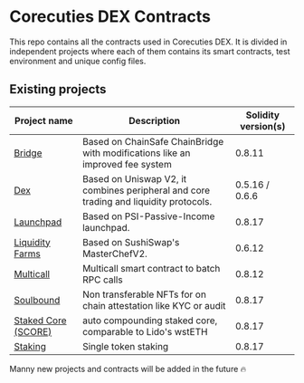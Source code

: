 # Corecuties DEX Contracts 

This repo contains all the contracts used in Corecuties DEX. It is divided in independent projects where each of them contains its smart contracts, test environment and unique config files.

## Existing projects


| Project name                                  | Description                                                                           | Solidity version(s) |
|-----------------------------------------------|---------------------------------------------------------------------------------------|---------------------|
| [Bridge](./projects/bridge)                   | Based on ChainSafe ChainBridge with modifications like an improved fee system         | 0.8.11              |
| [Dex](./projects/dex)                         | Based on Uniswap V2, it combines peripheral and core trading and liquidity protocols. | 0.5.16 / 0.6.6      |
| [Launchpad](./projects/launchpad)             | Based on PSI-Passive-Income launchpad.                                                | 0.8.17              |
| [Liquidity Farms](./projects/liquidity-farms) | Based on SushiSwap's MasterChefV2.                                                    | 0.6.12              |
| [Multicall](./projects/multicall)             | Multicall smart contract to batch RPC calls                                           | 0.8.12              |
| [Soulbound](./projects/soulbound)             | Non transferable NFTs for on chain attestation like KYC or audit                      | 0.8.17              |
| [Staked Core (SCORE)](./projects/staked-core) | auto compounding staked core, comparable to Lido's wstETH                             | 0.8.17              |
| [Staking](./projects/staking)                 | Single token staking                                                                  | 0.8.17              |

Manny new projects and contracts will be added in the future 🔥
